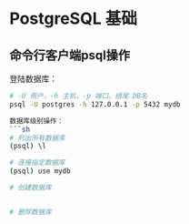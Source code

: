 # PostgreSQL 基础


## 命令行客户端psql操作

登陆数据库：
```sh
# -U 用户，-h 主机，-p 端口，结尾 DB名
psql -U postgres -h 127.0.0.1 -p 5432 mydb

数据库级别操作：
```sh
# 列出所有数据库
(psql) \l

# 连接指定数据库
(psql) use mydb

# 创建数据库


# 删除数据库
```


